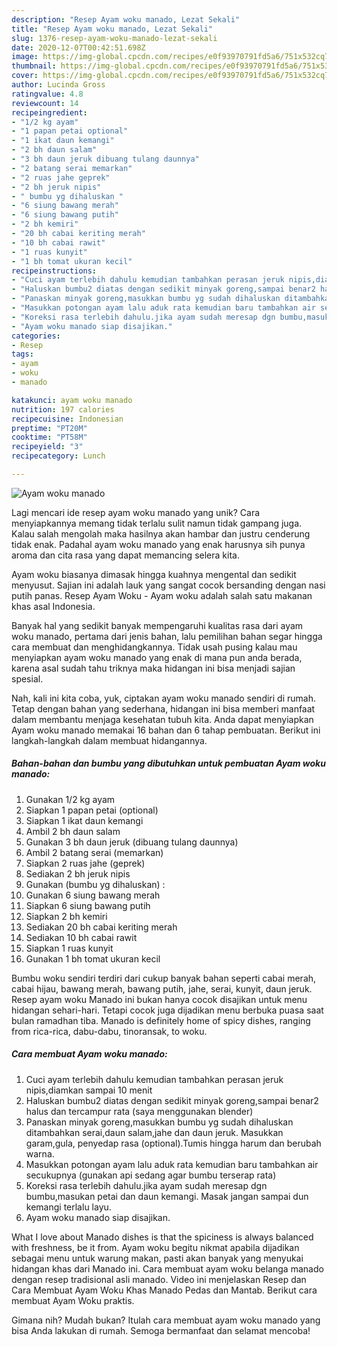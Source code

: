```yaml
---
description: "Resep Ayam woku manado, Lezat Sekali"
title: "Resep Ayam woku manado, Lezat Sekali"
slug: 1376-resep-ayam-woku-manado-lezat-sekali
date: 2020-12-07T00:42:51.698Z
image: https://img-global.cpcdn.com/recipes/e0f93970791fd5a6/751x532cq70/ayam-woku-manado-foto-resep-utama.jpg
thumbnail: https://img-global.cpcdn.com/recipes/e0f93970791fd5a6/751x532cq70/ayam-woku-manado-foto-resep-utama.jpg
cover: https://img-global.cpcdn.com/recipes/e0f93970791fd5a6/751x532cq70/ayam-woku-manado-foto-resep-utama.jpg
author: Lucinda Gross
ratingvalue: 4.8
reviewcount: 14
recipeingredient:
- "1/2 kg ayam"
- "1 papan petai optional"
- "1 ikat daun kemangi"
- "2 bh daun salam"
- "3 bh daun jeruk dibuang tulang daunnya"
- "2 batang serai memarkan"
- "2 ruas jahe geprek"
- "2 bh jeruk nipis"
- " bumbu yg dihaluskan "
- "6 siung bawang merah"
- "6 siung bawang putih"
- "2 bh kemiri"
- "20 bh cabai keriting merah"
- "10 bh cabai rawit"
- "1 ruas kunyit"
- "1 bh tomat ukuran kecil"
recipeinstructions:
- "Cuci ayam terlebih dahulu kemudian tambahkan perasan jeruk nipis,diamkan sampai 10 menit"
- "Haluskan bumbu2 diatas dengan sedikit minyak goreng,sampai benar2 halus dan tercampur rata (saya menggunakan blender)"
- "Panaskan minyak goreng,masukkan bumbu yg sudah dihaluskan ditambahkan serai,daun salam,jahe dan daun jeruk. Masukkan garam,gula, penyedap rasa (optional).Tumis hingga harum dan berubah warna."
- "Masukkan potongan ayam lalu aduk rata kemudian baru tambahkan air secukupnya (gunakan api sedang agar bumbu terserap rata)"
- "Koreksi rasa terlebih dahulu.jika ayam sudah meresap dgn bumbu,masukan petai dan daun kemangi. Masak jangan sampai dun kemangi terlalu layu."
- "Ayam woku manado siap disajikan."
categories:
- Resep
tags:
- ayam
- woku
- manado

katakunci: ayam woku manado 
nutrition: 197 calories
recipecuisine: Indonesian
preptime: "PT20M"
cooktime: "PT58M"
recipeyield: "3"
recipecategory: Lunch

---
```



![Ayam woku manado](https://img-global.cpcdn.com/recipes/e0f93970791fd5a6/751x532cq70/ayam-woku-manado-foto-resep-utama.jpg)

Lagi mencari ide resep ayam woku manado yang unik? Cara menyiapkannya memang tidak terlalu sulit namun tidak gampang juga. Kalau salah mengolah maka hasilnya akan hambar dan justru cenderung tidak enak. Padahal ayam woku manado yang enak harusnya sih punya aroma dan cita rasa yang dapat memancing selera kita.

Ayam woku biasanya dimasak hingga kuahnya mengental dan sedikit menyusut. Sajian ini adalah lauk yang sangat cocok bersanding dengan nasi putih panas. Resep Ayam Woku - Ayam woku adalah salah satu makanan khas asal Indonesia.

Banyak hal yang sedikit banyak mempengaruhi kualitas rasa dari ayam woku manado, pertama dari jenis bahan, lalu pemilihan bahan segar hingga cara membuat dan menghidangkannya. Tidak usah pusing kalau mau menyiapkan ayam woku manado yang enak di mana pun anda berada, karena asal sudah tahu triknya maka hidangan ini bisa menjadi sajian spesial.


Nah, kali ini kita coba, yuk, ciptakan ayam woku manado sendiri di rumah. Tetap dengan bahan yang sederhana, hidangan ini bisa memberi manfaat dalam membantu menjaga kesehatan tubuh kita. Anda dapat menyiapkan Ayam woku manado memakai 16 bahan dan 6 tahap pembuatan. Berikut ini langkah-langkah dalam membuat hidangannya.

<!--inarticleads1-->

##### Bahan-bahan dan bumbu yang dibutuhkan untuk pembuatan Ayam woku manado:

1. Gunakan 1/2 kg ayam
1. Siapkan 1 papan petai (optional)
1. Siapkan 1 ikat daun kemangi
1. Ambil 2 bh daun salam
1. Gunakan 3 bh daun jeruk (dibuang tulang daunnya)
1. Ambil 2 batang serai (memarkan)
1. Siapkan 2 ruas jahe (geprek)
1. Sediakan 2 bh jeruk nipis
1. Gunakan  (bumbu yg dihaluskan) :
1. Gunakan 6 siung bawang merah
1. Siapkan 6 siung bawang putih
1. Siapkan 2 bh kemiri
1. Sediakan 20 bh cabai keriting merah
1. Sediakan 10 bh cabai rawit
1. Siapkan 1 ruas kunyit
1. Gunakan 1 bh tomat ukuran kecil


Bumbu woku sendiri terdiri dari cukup banyak bahan seperti cabai merah, cabai hijau, bawang merah, bawang putih, jahe, serai, kunyit, daun jeruk. Resep ayam woku Manado ini bukan hanya cocok disajikan untuk menu hidangan sehari-hari. Tetapi cocok juga dijadikan menu berbuka puasa saat bulan ramadhan tiba. Manado is definitely home of spicy dishes, ranging from rica-rica, dabu-dabu, tinoransak, to woku. 

<!--inarticleads2-->

##### Cara membuat Ayam woku manado:

1. Cuci ayam terlebih dahulu kemudian tambahkan perasan jeruk nipis,diamkan sampai 10 menit
1. Haluskan bumbu2 diatas dengan sedikit minyak goreng,sampai benar2 halus dan tercampur rata (saya menggunakan blender)
1. Panaskan minyak goreng,masukkan bumbu yg sudah dihaluskan ditambahkan serai,daun salam,jahe dan daun jeruk. Masukkan garam,gula, penyedap rasa (optional).Tumis hingga harum dan berubah warna.
1. Masukkan potongan ayam lalu aduk rata kemudian baru tambahkan air secukupnya (gunakan api sedang agar bumbu terserap rata)
1. Koreksi rasa terlebih dahulu.jika ayam sudah meresap dgn bumbu,masukan petai dan daun kemangi. Masak jangan sampai dun kemangi terlalu layu.
1. Ayam woku manado siap disajikan.


What I love about Manado dishes is that the spiciness is always balanced with freshness, be it from. Ayam woku begitu nikmat apabila dijadikan sebagai menu untuk warung makan, pasti akan banyak yang menyukai hidangan khas dari Manado ini. Cara membuat ayam woku belanga manado dengan resep tradisional asli manado. Video ini menjelaskan Resep dan Cara Membuat Ayam Woku Khas Manado Pedas dan Mantab. Berikut cara membuat Ayam Woku praktis. 

Gimana nih? Mudah bukan? Itulah cara membuat ayam woku manado yang bisa Anda lakukan di rumah. Semoga bermanfaat dan selamat mencoba!

